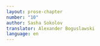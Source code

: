 ```yaml
---
layout: prose-chapter
number: "10"
author: Sasha Sokolov
translator: Alexander Boguslawski
language: en
---
```

